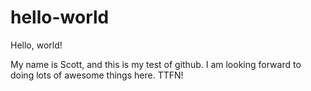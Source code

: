 # hello-world
Hello, world!

My name is Scott, and this is my test of github.  I am looking forward to doing lots of awesome things here.
TTFN!
